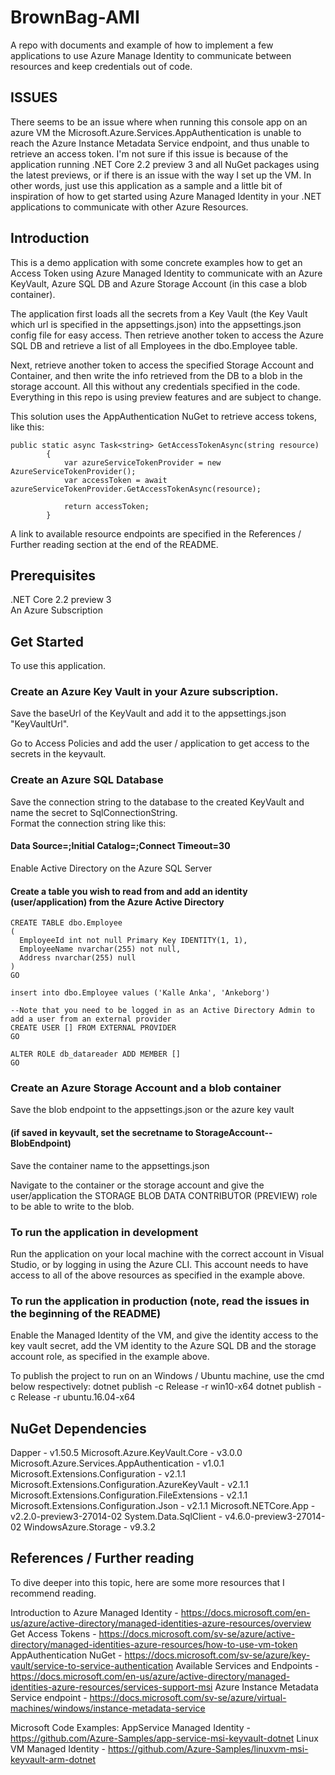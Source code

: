 # BrownBag-AMI
A repo with documents and example of how to implement a few applications to use Azure Manage Identity to communicate between resources and keep credentials out of code.

## ISSUES
There seems to be an issue where when running this console app on an azure VM the Microsoft.Azure.Services.AppAuthentication is unable to reach the Azure Instance Metadata Service endpoint, and thus unable to retrieve an access token. I'm not sure if this issue is because of the application running .NET Core 2.2 preview 3 and all NuGet packages using the latest previews, or if there is an issue with the way I set up the VM. In other words, just use this application as a sample and a little bit of inspiration of how to get started using Azure Managed Identity in your .NET applications to communicate with other Azure Resources. 

## Introduction
This is a demo application with some concrete examples how to get an Access Token using Azure Managed Identity to communicate with an Azure KeyVault, Azure SQL DB and Azure Storage Account (in this case a blob container).

The application first loads all the secrets from a Key Vault (the Key Vault which url is specified in the appsettings.json) into the appsettings.json config file for easy access. Then retrieve another token to access the Azure SQL DB and retrieve a list of all Employees in the dbo.Employee table.

Next, retrieve another token to access the specified Storage Account and Container, and then write the info retrieved from the DB to a blob in the storage account. All this without any credentials specified in the code. Everything in this repo is using preview features and are subject to change. 

This solution uses the AppAuthentication NuGet to retrieve access tokens, like this:
```
public static async Task<string> GetAccessTokenAsync(string resource)
        {
            var azureServiceTokenProvider = new AzureServiceTokenProvider();
            var accessToken = await azureServiceTokenProvider.GetAccessTokenAsync(resource);

            return accessToken;
        }
```
A link to available resource endpoints are specified in the References / Further reading section at the end of the README. 

## Prerequisites
.NET Core 2.2 preview 3\
An Azure Subscription

## Get Started
To use this application.

### Create an Azure Key Vault in your Azure subscription.
Save the baseUrl of the KeyVault and add it to the appsettings.json "KeyVaultUrl".

Go to Access Policies and add the user / application to get access to the secrets in the keyvault.

### Create an Azure SQL Database
Save the connection string to the database to the created KeyVault and name the secret to SqlConnectionString.\
Format the connection string like this:
#### Data Source=<sqlserverurl>;Initial Catalog=<databasename>;Connect Timeout=30

Enable Active Directory on the Azure SQL Server

#### Create a table you wish to read from and add an identity (user/application) from the Azure Active Directory
  ```
  CREATE TABLE dbo.Employee 
  (
    EmployeeId int not null Primary Key IDENTITY(1, 1),
    EmployeeName nvarchar(255) not null,
    Address nvarchar(255) null
  )
  GO

  insert into dbo.Employee values ('Kalle Anka', 'Ankeborg')

  --Note that you need to be logged in as an Active Directory Admin to add a user from an external provider
  CREATE USER [] FROM EXTERNAL PROVIDER
  GO

  ALTER ROLE db_datareader ADD MEMBER []
  GO
  ```

### Create an Azure Storage Account and a blob container
Save the blob endpoint to the appsettings.json or the azure key vault 
#### (if saved in keyvault, set the secretname to StorageAccount--BlobEndpoint)
Save the container name to the appsettings.json

Navigate to the container or the storage account and give the user/application the STORAGE BLOB DATA CONTRIBUTOR (PREVIEW) role to be able to write to the blob.

### To run the application in development
Run the application on your local machine with the correct account in Visual Studio, or by logging in using the Azure CLI. This account needs to have access to all of the above resources as specified in the example above.

### To run the application in production (note, read the issues in the beginning of the README)
Enable the Managed Identity of the VM, and give the identity access to the key vault secret, add the VM identity to the Azure SQL DB and the storage account role, as specified in the example above.

To publish the project to run on an Windows / Ubuntu machine, use the cmd below respectively:
dotnet publish -c Release -r win10-x64
dotnet publish -c Release -r ubuntu.16.04-x64

## NuGet Dependencies
Dapper - v1.50.5
Microsoft.Azure.KeyVault.Core - v3.0.0
Microsoft.Azure.Services.AppAuthentication - v1.0.1
Microsoft.Extensions.Configuration - v2.1.1
Microsoft.Extensions.Configuration.AzureKeyVault - v2.1.1
Microsoft.Extensions.Configuration.FileExtensions - v2.1.1
Microsoft.Extensions.Configuration.Json - v2.1.1
Microsoft.NETCore.App - v2.2.0-preview3-27014-02
System.Data.SqlClient - v4.6.0-preview3-27014-02
WindowsAzure.Storage - v9.3.2


## References / Further reading
To dive deeper into this topic, here are some more resources that I recommend reading.

Introduction to Azure Managed Identity - https://docs.microsoft.com/en-us/azure/active-directory/managed-identities-azure-resources/overview
Get Access Tokens - https://docs.microsoft.com/sv-se/azure/active-directory/managed-identities-azure-resources/how-to-use-vm-token
AppAuthentication NuGet - https://docs.microsoft.com/sv-se/azure/key-vault/service-to-service-authentication
Available Services and Endpoints - https://docs.microsoft.com/en-us/azure/active-directory/managed-identities-azure-resources/services-support-msi
Azure Instance Metadata Service endpoint - https://docs.microsoft.com/sv-se/azure/virtual-machines/windows/instance-metadata-service 

Microsoft Code Examples:
AppService Managed Identity - https://github.com/Azure-Samples/app-service-msi-keyvault-dotnet
Linux VM Managed Identity - https://github.com/Azure-Samples/linuxvm-msi-keyvault-arm-dotnet

